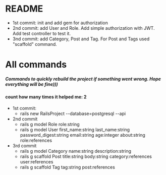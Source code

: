 # README

* 1st commit: init and add gem for authorization
* 2nd commit: add User and Role. Add simple authorization with JWT. Add test controller to test it. 
* 3nd commit: add Category, Post and Tag. For Post and Tags used "scaffold" command.  

# All commands
##### Commands to quickly rebuild the project if something went wrong. Hope everything will be fine))) 
#### count how many times it helped me: 2 

* 1st commit: 
   - rails new RailsProject --database=postgresql --api
* 2nd commit
    - rails g model Role role:string
    - rails g model User first_name:string last_name:string password_digest:string email:string age:integer about:string role:references
* 3rd commit 
    - rails g model Category name:string description:string
    - rails g scaffold Post title:string body:string category:references user:references
    - rails g scaffold Tag tag:string post:references